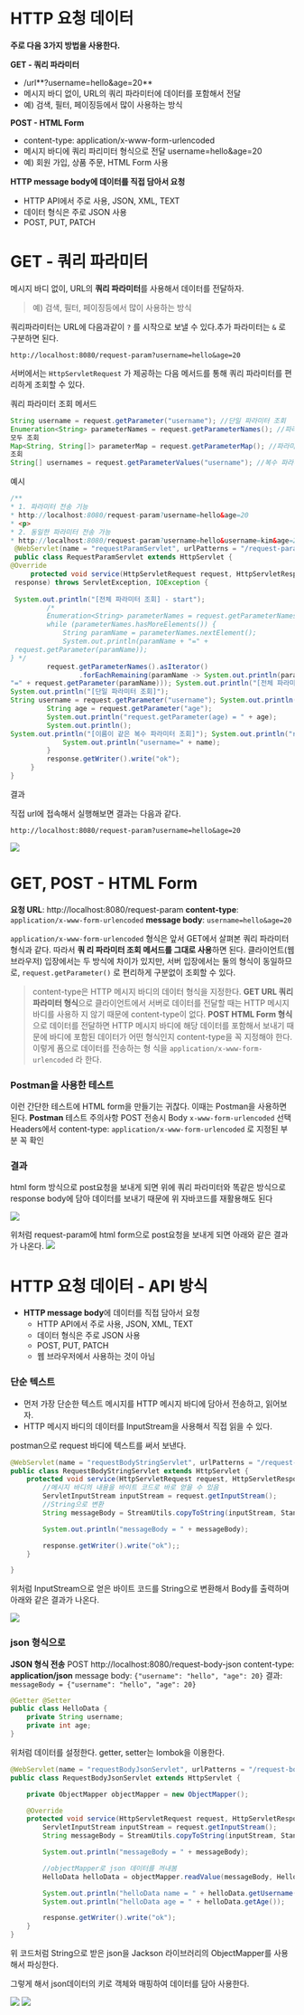 # HTTP 요청 데이터

**주로 다음 3가지 방법을 사용한다.** 

**GET - 쿼리 파라미터**
- /url**?username=hello&age=20**
- 메시지 바디 없이, URL의 쿼리 파라미터에 데이터를 포함해서 전달 
- 예) 검색, 필터, 페이징등에서 많이 사용하는 방식

**POST - HTML Form**
- content-type: application/x-www-form-urlencoded 
- 메시지 바디에 쿼리 파리미터 형식으로 전달 username=hello&age=20
- 예) 회원 가입, 상품 주문, HTML Form 사용 

**HTTP message body에 데이터를 직접 담아서 요청**
- HTTP API에서 주로 사용, JSON, XML, TEXT
- 데이터 형식은 주로 JSON 사용 
- POST, PUT, PATCH


# GET - 쿼리 파라미터

메시지 바디 없이, URL의 **쿼리 파라미터**를 사용해서 데이터를 전달하자. 
>예) 검색, 필터, 페이징등에서 많이 사용하는 방식

쿼리파라미터는 URL에 다음과같이 `?` 를 시작으로 보낼 수 있다.추가 파라미터는  `&`  로 구분하면 된다. 
```
http://localhost:8080/request-param?username=hello&age=20
```
서버에서는 `HttpServletRequest` 가 제공하는 다음 메서드를 통해 쿼리 파라미터를 편리하게 조회할 수 있다.

쿼리 파라미터 조회 메서드

```java
String username = request.getParameter("username"); //단일 파라미터 조회
Enumeration<String> parameterNames = request.getParameterNames(); //파라미터 이름들
모두 조회
Map<String, String[]> parameterMap = request.getParameterMap(); //파라미터를 Map으로
조회
String[] usernames = request.getParameterValues("username"); //복수 파라미터 조회
```

예시

```java
/**
* 1. 파라미터 전송 기능
* http://localhost:8080/request-param?username=hello&age=20
* <p>
* 2. 동일한 파라미터 전송 가능
* http://localhost:8080/request-param?username=hello&username=kim&age=20 */
 @WebServlet(name = "requestParamServlet", urlPatterns = "/request-param")
 public class RequestParamServlet extends HttpServlet {
@Override
     protected void service(HttpServletRequest request, HttpServletResponse
 response) throws ServletException, IOException {
   
 System.out.println("[전체 파라미터 조회] - start");
         /*
         Enumeration<String> parameterNames = request.getParameterNames();
         while (parameterNames.hasMoreElements()) {
             String paramName = parameterNames.nextElement();
             System.out.println(paramName + "=" +
 request.getParameter(paramName));
} */
         request.getParameterNames().asIterator()
                 .forEachRemaining(paramName -> System.out.println(paramName +
"=" + request.getParameter(paramName))); System.out.println("[전체 파라미터 조회] - end"); System.out.println();
System.out.println("[단일 파라미터 조회]");
String username = request.getParameter("username"); System.out.println("request.getParameter(username) = " + username);
         String age = request.getParameter("age");
         System.out.println("request.getParameter(age) = " + age);
         System.out.println();
System.out.println("[이름이 같은 복수 파라미터 조회]"); System.out.println("request.getParameterValues(username)"); String[] usernames = request.getParameterValues("username"); for (String name : usernames) {
             System.out.println("username=" + name);
         }
         response.getWriter().write("ok");
     }
}

```

결과

직접 url에 접속해서 실행해보면 결과는 다음과 같다.
```
http://localhost:8080/request-param?username=hello&age=20
```

![](https://velog.velcdn.com/images/jckim22/post/c0b09a6a-11b5-48f8-8536-fa5e4471a3ff/image.png)

# GET, POST - HTML Form


**요청 URL**: http://localhost:8080/request-param **content-type**: `application/x-www-form-urlencoded` 
**message body**: `username=hello&age=20`
       
 `application/x-www-form-urlencoded` 형식은 앞서 GET에서 살펴본 쿼리 파라미터 형식과 같다. 따라서 **쿼 리 파라미터 조회 메서드를 그대로 사용**하면 된다.
클라이언트(웹 브라우저) 입장에서는 두 방식에 차이가 있지만, 서버 입장에서는 둘의 형식이 동일하므로, `request.getParameter()` 로 편리하게 구분없이 조회할 수 있다.


>content-type은 HTTP 메시지 바디의 데이터 형식을 지정한다.
**GET URL 쿼리 파라미터 형식**으로 클라이언트에서 서버로 데이터를 전달할 때는 HTTP 메시지 바디를 사용하 지 않기 때문에 content-type이 없다.
**POST HTML Form 형식**으로 데이터를 전달하면 HTTP 메시지 바디에 해당 데이터를 포함해서 보내기 때문에 바디에 포함된 데이터가 어떤 형식인지 content-type을 꼭 지정해야 한다. 이렇게 폼으로 데이터를 전송하는 형 식을 `application/x-www-form-urlencoded` 라 한다.


###	Postman을 사용한 테스트
이런 간단한 테스트에 HTML form을 만들기는 귀찮다. 이때는 Postman을 사용하면 된다.
**Postman** 테스트 주의사항 POST 전송시
Body `x-www-form-urlencoded` 선택
Headers에서 content-type: `application/x-www-form-urlencoded` 로 지정된 부분 꼭 확인

### 결과

html form 방식으로 post요청을 보내게 되면 위에 쿼리 파라미터와 똑같은 방식으로 response body에 담아 데이터를 보내기 때문에 위 자바코드를 재활용해도 된다

![](https://velog.velcdn.com/images/jckim22/post/f8c8ee14-b128-45f5-86d7-5d87503b7085/image.png)

위처럼 request-param에 html form으로 post요청을 보내게 되면 아래와 같은 결과가 나온다.
![](https://velog.velcdn.com/images/jckim22/post/5088b692-b189-4883-be7b-59c87ff77af3/image.png)

# HTTP 요청 데이터 - API 방식


- **HTTP message body**에 데이터를 직접 담아서 요청
   - HTTP API에서 주로 사용, JSON, XML, TEXT
   - 데이터 형식은 주로 JSON 사용
   - POST, PUT, PATCH
   - 웹 브라우저에서 사용하는 것이 아님
   
   
### 단순 텍스트
      
- 먼저 가장 단순한 텍스트 메시지를 HTTP 메시지 바디에 담아서 전송하고, 읽어보자.
- HTTP 메시지 바디의 데이터를 InputStream을 사용해서 직접 읽을 수 있다.

postman으로 request 바디에 텍스트를 써서 보낸다.

```java
@WebServlet(name = "requestBodyStringServlet", urlPatterns = "/request-body-string")
public class RequestBodyStringServlet extends HttpServlet {
    protected void service(HttpServletRequest request, HttpServletResponse response) throws ServletException, IOException {
        //메시지 바디의 내용을 바이트 코드로 바로 얻을 수 있음
        ServletInputStream inputStream = request.getInputStream();
        //String으로 변환
        String messageBody = StreamUtils.copyToString(inputStream, StandardCharsets.UTF_8);

        System.out.println("messageBody = " + messageBody);

        response.getWriter().write("ok");;
    }

}
```
위처럼 InputStream으로 얻은 바이트 코드를 String으로 변환해서 Body를 출력하며 아래와 같은 결과가 나온다.

![](https://velog.velcdn.com/images/jckim22/post/4d8d48a0-02d9-4536-98d9-1e919e541230/image.png)


### json 형식으로

**JSON 형식 전송**
POST http://localhost:8080/request-body-json
content-type: **application/json**
message body: `{"username": "hello", "age": 20}`
결과: `messageBody = {"username": "hello", "age": 20}`


```java
@Getter @Setter
public class HelloData {
    private String username;
    private int age;
}
```
위처럼 데이터를 설정한다.
getter, setter는 lombok을 이용한다.

```java
@WebServlet(name = "requestBodyJsonServlet", urlPatterns = "/request-body-json")
public class RequestBodyJsonServlet extends HttpServlet {

    private ObjectMapper objectMapper = new ObjectMapper();

    @Override
    protected void service(HttpServletRequest request, HttpServletResponse response) throws ServletException, IOException {
        ServletInputStream inputStream = request.getInputStream();
        String messageBody = StreamUtils.copyToString(inputStream, StandardCharsets.UTF_8);

        System.out.println("messageBody = " + messageBody);

        //objectMapper로 json 데이터를 꺼내봄
        HelloData helloData = objectMapper.readValue(messageBody, HelloData.class);

        System.out.println("helloData name = " + helloData.getUsername());
        System.out.println("helloData age = " + helloData.getAge());

        response.getWriter().write("ok");
    }
}

```

위 코드처럼 String으로 받은 json을 Jackson 라이브러리의 ObjectMapper를 사용해서 파싱한다.

그렇게 해서 json데이터의 키로 객체와 매핑하여 데이터를 담아 사용한다.

![](https://velog.velcdn.com/images/jckim22/post/dc96fbd4-2bfe-41eb-8c10-13ed7e3ae4ef/image.png)
![](https://velog.velcdn.com/images/jckim22/post/5bc93886-16c1-4be4-b3f7-3a8bf1c1e0d3/image.png)
